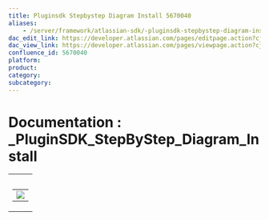 ```yaml
---
title: Pluginsdk Stepbystep Diagram Install 5670040
aliases:
    - /server/framework/atlassian-sdk/-pluginsdk-stepbystep-diagram-install-5670040.html
dac_edit_link: https://developer.atlassian.com/pages/editpage.action?cjm=wozere&pageId=5670040
dac_view_link: https://developer.atlassian.com/pages/viewpage.action?cjm=wozere&pageId=5670040
confluence_id: 5670040
platform:
product:
category:
subcategory:
---
```

# Documentation : \_PluginSDK\_StepByStep\_Diagram\_Install

<table>
<colgroup>
<col style="width: 100%" />
</colgroup>
<tbody>
<tr class="odd">
<td><table>
<caption> </caption>
<tbody>
<tr class="odd">
<td><img src="/server/framework/atlassian-sdk/images/5865593.png" class="gliffy-macro-image" /></td>
</tr>
</tbody>
</table></td>
</tr>
</tbody>
</table>






















































































































































































































































